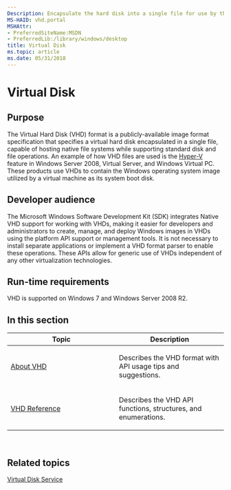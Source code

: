 ```yaml
---
Description: Encapsulate the hard disk into a single file for use by the operating system as a virtual disk. Virtual disks can function as boot disks and can host native file systems (NTFS, FAT, exFAT, and UDFS) while supporting standard disk and file operations.
MS-HAID: vhd.portal
MSHAttr:
- PreferredSiteName:MSDN
- PreferredLib:/library/windows/desktop
title: Virtual Disk
ms.topic: article
ms.date: 05/31/2018
---
```


# <span id="vhd.portal"></span>Virtual Disk

## <span id="purpose"></span>Purpose

The Virtual Hard Disk (VHD) format is a publicly-available image format specification that specifies a virtual hard disk encapsulated in a single file, capable of hosting native file systems while supporting standard disk and file operations. An example of how VHD files are used is the [Hyper-V](https://www.microsoft.com/windowsserver2008/en/us/hyperv.aspx) feature in Windows Server 2008, Virtual Server, and Windows Virtual PC. These products use VHDs to contain the Windows operating system image utilized by a virtual machine as its system boot disk.

## <span id="developer_audience_heading"></span>Developer audience

The Microsoft Windows Software Development Kit (SDK) integrates Native VHD support for working with VHDs, making it easier for developers and administrators to create, manage, and deploy Windows images in VHDs using the platform API support or management tools. It is not necessary to install separate applications or implement a VHD format parser to enable these operations. These APIs allow for generic use of VHDs independent of any other virtualization technologies.

## <span id="run_time_requirements_heading"></span>Run-time requirements

VHD is supported on Windows 7 and Windows Server 2008 R2.

## <span id="in_this_section"></span>In this section

<table>
<colgroup>
<col style="width: 50%" />
<col style="width: 50%" />
</colgroup>
<thead>
<tr class="header">
<th>Topic</th>
<th>Description</th>
</tr>
</thead>
<tbody>
<tr class="odd">
<td><p><a href="about-vhd.md">About VHD</a></p></td>
<td><p>Describes the VHD format with API usage tips and suggestions.</p></td>
</tr>
<tr class="even">
<td><p><a href="vhd-reference.md">VHD Reference</a></p></td>
<td><p>Describes the VHD API functions, structures, and enumerations.</p></td>
</tr>
</tbody>
</table>

 

## <span id="related_topics"></span>Related topics

[Virtual Disk Service](/windows/desktop/VDS/virtual-disk-service-portal)

 

 